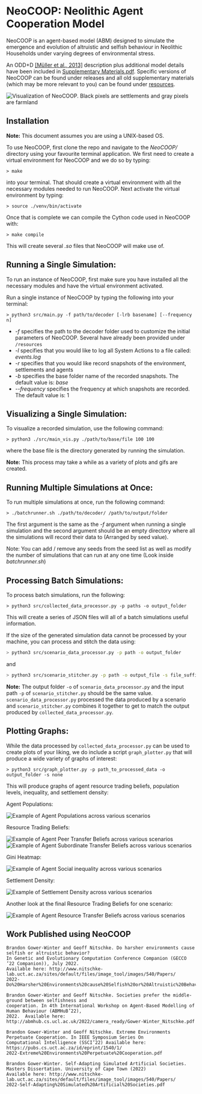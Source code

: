 # NeoCOOP: Neolithic Agent Cooperation Model
NeoCOOP is an agent-based model (ABM) designed to simulate the emergence and evolution of altruistic and selfish 
behaviour in Neolithic Households under varying degrees of environmental stress.

An ODD+D [[Müller et al., 2013]](https://www.sciencedirect.com/science/article/pii/S1364815213001394) 
description plus additional model details have been included 
in [Supplementary Materials.pdf](./Supplementary%20Materials.pdf). Specific versions of
NeoCOOP can be found under releases and all old supplementary materials (which may be more
relevant to you) can be found under [resources](./resources/OLD%20Supplementary%20Materials).

![Visualization of NeoCOOP. Black pixels are settlements and gray pixels are farmland](./resources/land_ownership.jpeg)

## Installation

**Note:** This document assumes you are using a UNIX-based OS.

To use NeoCOOP, first clone the repo and navigate to the *NeoCOOP/* directory using your favourite terminal application.
We first need to create a virtual environment for NeoCOOP and we do so by typing:

`> make`

into your terminal. That should create a virtual environment with all the necessary modules needed to run NeoCOOP.
Next activate the virtual environment by typing:

`> source ./venv/bin/activate`

Once that is complete we can compile the Cython code used in NeoCOOP with:

`> make compile`

This will create several *.so* files that NeoCOOP will make use of.

## Running a Single Simulation:

To run an instance of NeoCOOP, first make sure you have installed all the necessary modules and have the virtual environment activated.

Run a single instance of NeoCOOP by typing the following into your terminal:

`> python3 src/main.py -f path/to/decoder [-lrb basename] [--frequency n]`

- *-f* specifies the path to the decoder folder used to customize the initial parameters of NeoCOOP. Several have already been provided under `/resources`
- *-l* specifies that you would like to log all System Actions to a file called: *events.log*
- *-r* specifies that you would like record snapshots of the environment, settlements and agents
- *-b* specifies the base folder name of the recorded snapshots. The default value is: *base*
- *--frequency* specifies the frequency at which snapshots are recorded. The default value is: 1

## Visualizing a Single Simulation:

To visualize a recorded simulation, use the following command:

`> python3 ./src/main_vis.py ./path/to/base/file 100 100`

where the base file is the directory generated by running the simulation.

**Note:** This process may take a while as a variety of plots and gifs are created.

## Running Multiple Simulations at Once:

To run multiple simulations at once, run the following command:

`> ./batchrunner.sh ./path/to/decoder/ /path/to/output/folder`

The first argument is the same as the *-f* argument when running a single simulation and the second argument
should be an empty directory where all the simulations will record their data to (Arranged by seed value).

Note: You can add / remove any seeds from the seed list as well as modify the number of
simulations that can run at any one time (Look inside *batchrunner.sh*)

## Processing Batch Simulations:

To process batch simulations, run the following:

`> python3 src/collected_data_processor.py -p paths -o output_folder`

This will create a series of JSON files will all of a batch simulations useful information.

If the size of the generated simulation data cannot be processed by your machine, you can process and stitch the data
using:

```bash
> python3 src/scenario_data_processor.py -p path -o output_folder
```

and

```bash
> python3 src/scenario_stitcher.py -p path -o output_file -s file_suffix
```

**Note:** The output folder `-o` of `scenario_data_processor.py` and the input path `-p` of `scenario_stitcher.py` should
be the same value. `scenario_data_processor.py` processed the data produced by a scenario and `scenario_stitcher.py` 
combines it together to get to match the output produced by `collected_data_processor.py`.

## Plotting Graphs:

While the data processed by `collected_data_processor.py` can be used to create plots of your liking,
we do include a script `graph_plotter.py` that will produce a wide variety of graphs of interest:

`> python3 src/graph_plotter.py -p path_to_processed_data -o output_folder -s none`

This will produce graphs of agent resource trading beliefs, population levels, inequality, and settlement density:

Agent Populations:

![Example of Agent Populations across various scenarios](./resources/population.png)

Resource Trading Beliefs:

![Example of Agent Peer Transfer Beliefs across various scenarios](./resources/peer_heatmap.png)
![Example of Agent Subordinate Transfer Beliefs across various scenarios](./resources/sub_heatmap.png)

Gini Heatmap:

![Example of Agent Social inequality across various scenarios](./resources/gini_heatmap.png)

Settlement Density:

![Example of Settlement Density across various scenarios](./resources/settlement_density.png)

Another look at the final Resource Trading Beliefs for one scenario:

![Example of Agent Resource Transfer Beliefs across various scenarios](./resources/P_distribution.png)

## Work Published using NeoCOOP

```
Brandon Gower-Winter and Geoff Nitschke. Do harsher environments cause selfish or altruistic behavior? 
In Genetic and Evolutionary Computation Conference Companion (GECCO ’22 Companion)), July 2022.
Available here: http://www.nitschke-lab.uct.ac.za/sites/default/files/image_tool/images/540/Papers/
2022-Do%20Harsher%20Environments%20cause%20Selfish%20or%20Altruistic%20Behavior.pdf
```

```
Brandon Gower-Winter and Geoff Nitschke. Societies prefer the middle-ground between selfishness and 
cooperation. In 4th International Workshop on Agent-Based Modelling of Human Behaviour (ABMHuB’22), 
2022.  Available here: http://abmhub.cs.ucl.ac.uk/2022/camera_ready/Gower-Winter_Nitschke.pdf
```

```
Brandon Gower-Winter and Geoff Nitschke. Extreme Environments Perpetuate Cooperation. In IEEE Symposium Series On 
Computational Intelligence (SSCI’22) Available here: https://pubs.cs.uct.ac.za/id/eprint/1540/1/
2022-Extreme%20Environments%20Perpetuate%20Cooperation.pdf
```

```
Brandon Gower-Winter. Self-Adapting Simulated Artificial Societies. Masters Dissertation. University of Cape Town (2022)
Available here: http://www.nitschke-lab.uct.ac.za/sites/default/files/image_tool/images/540/Papers/
2022-Self-Adapting%20Simulated%20Artificial%20Societies.pdf
```